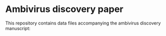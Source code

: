 # Ambivirus discovery paper

This repository contains data files accompanying the ambivirus discovery manuscript:

<Title>

... to be added ...

<Abstract>

... to be added ...

<Reference>

... to be added ...

